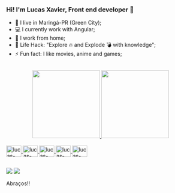 ### Hi! I'm Lucas Xavier, Front end developer 👋

<!-- Any image aligned to the right. Beware the width -->
<!--<img width="40%" align="right" alt="Github" src="https://user-images.githubusercontent.com/68694537/181241334-e43dda1a-558e-4d17-8561-8f61b3b676e0.gif" />-->

- 🌳 I live in Maringá-PR (Green City);
- 💻 I currently work with Angular;
- 🏡 I work from home;
- 🎯 Life Hack: "Explore 🔥 and Explode 💣 with knowledge";
- ⚡️ Fun fact: I like movies, anime and games;

##


<div align="center">
  <a href="https://github.com/lucxavier">
  <img height="180em" src="https://github-readme-stats.vercel.app/api?username=lucxavier&show_icons=true&theme=dracula&include_all_commits=true&count_private=true"/>
  <img height="180em" src="https://github-readme-stats.vercel.app/api/top-langs/?username=lucxavier&layout=compact&langs_count=7&theme=dracula"/>
</div>
  
<div style="display: inline_block"><br>
  <img align="center" alt="lucas-HTML" height="30" width="40" src="https://cdn.jsdelivr.net/gh/devicons/devicon/icons/html5/html5-original.svg">
  <img align="center" alt="lucas-CSS" height="30" width="40" src="https://cdn.jsdelivr.net/gh/devicons/devicon/icons/css3/css3-original.svg">
  <img align="center" alt="lucas-Js" height="30" width="40" src="https://cdn.jsdelivr.net/gh/devicons/devicon/icons/javascript/javascript-original.svg">
  <img align="center" alt="lucas-Ts" height="30" width="40" src="https://cdn.jsdelivr.net/gh/devicons/devicon/icons/typescript/typescript-original.svg">
  <img align="center" alt="lucas-Angular" height="30" width="40" src="https://cdn.jsdelivr.net/gh/devicons/devicon/icons/angularjs/angularjs-original.svg">   
  <!--<img align="right" alt="Rafa-pic" height="150" style="border-radius:50px;">-->
</div>

##
  
<div> 
  <a href = "mailto:lucas.h.xavier@gmail.com"><img src="https://img.shields.io/badge/-Gmail-%23333?style=for-the-badge&logo=gmail&logoColor=white" target="_blank"></a>
  <a href="https://www.linkedin.com/in/lucas-henrique-xavier" target="_blank"><img src="https://img.shields.io/badge/-LinkedIn-%230077B5?style=for-the-badge&logo=linkedin&logoColor=white" target="_blank"></a> 
 
  <!--![Snake animation](https://github.com/lucxavier/lucxavier/blob/output/github-contribution-grid-snake.svg)-->
 
</div>
          
          
          



Abraços!!
